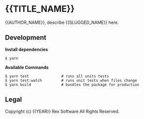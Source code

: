 # {{TITLE_NAME}}

{{AUTHOR_NAME}}, describe {{SLUGGED_NAME}} here.

## Development

**Install dependencies**

```shell
$ yarn
```

**Available Commands**

```shell
$ yarn test               # runs all units tests
$ yarn test:watch         # runs unit tests when files change
$ yarn build              # bundles the package for production
```

## Legal

Copyright (c) {{YEAR}} Rex Software All Rights Reserved.
